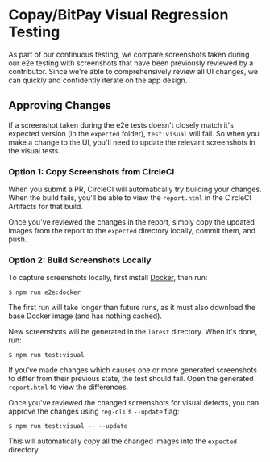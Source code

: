 # Copay/BitPay Visual Regression Testing

As part of our continuous testing, we compare screenshots taken during our e2e testing with screenshots that have been previously reviewed by a contributor. Since we're able to comprehensively review all UI changes, we can quickly and confidently iterate on the app design.

## Approving Changes

If a screenshot taken during the e2e tests doesn't closely match it's expected version (in the `expected` folder), `test:visual` will fail. So when you make a change to the UI, you'll need to update the relevant screenshots in the visual tests.

### Option 1: Copy Screenshots from CircleCI

When you submit a PR, CircleCI will automatically try building your changes. When the build fails, you'll be able to view the `report.html` in the CircleCI Artifacts for that build.

Once you've reviewed the changes in the report, simply copy the updated images from the report to the `expected` directory locally, commit them, and push.

### Option 2: Build Screenshots Locally

To capture screenshots locally, first install [Docker](https://www.docker.com/), then run:

```
$ npm run e2e:docker
```

The first run will take longer than future runs, as it must also download the base Docker image (and has nothing cached).

New screenshots will be generated in the `latest` directory. When it's done, run:

```
$ npm run test:visual
```

If you've made changes which causes one or more generated screenshots to differ from their previous state, the test should fail. Open the generated `report.html` to view the differences.

Once you've reviewed the changed screenshots for visual defects, you can approve the changes using `reg-cli`'s `--update` flag:

```
$ npm run test:visual -- --update
```

This will automatically copy all the changed images into the `expected` directory.
